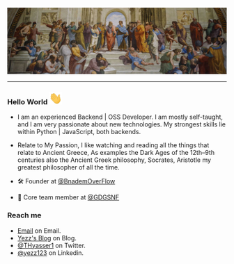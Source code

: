 <p align="center"> 
    <img src="https://raw.githubusercontent.com/yezz123/yezz123/master/img/school-of-athens.jpg">
</p>

---
### Hello World <img src="https://raw.githubusercontent.com/ABSphreak/ABSphreak/master/gifs/Hi.gif" width="30px">

- I am an experienced Backend | OSS Developer. I am mostly self-taught, and I am very passionate about new technologies. My strongest skills lie within Python | JavaScript, both backends.
- Relate to My Passion, I like watching and reading all the things that relate to Ancient Greece, As examples the Dark Ages of the 12th–9th centuries also the Ancient Greek philosophy, Socrates, Aristotle my greatest philosopher of all the time.

- 🛠 Founder at [@BnademOverFlow](https://bnademoverflow.com/)
- 👥 Core team member at [@GDGSNF](https://gdgsnf.tech/)

### Reach me

- [Email](mailto:yasserth19@gmail.com) on Email.
- [Yezz's Blog](https://blog.yezz.me/) on Blog.
- [@THyasser1](https://twitter.com/THyasser1) on Twitter.
- [@yezz123](https://www.linkedin.com/in/yezz123/) on Linkedin.
